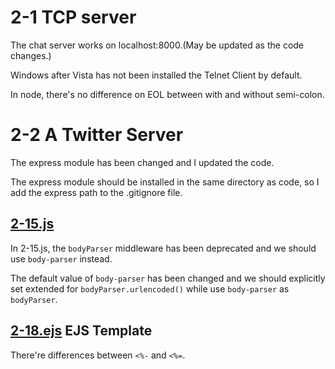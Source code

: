 # 2-1 TCP server

The chat server works on localhost:8000.(May be updated as the code changes.)

Windows after Vista has not been installed the Telnet Client by default.

In node, there's no difference on EOL between with and without semi-colon.

# 2-2 A Twitter Server

The express module has been changed and I updated the code.

The express module should be installed in the same directory as code, so I add the express path to the .gitignore file.

## [2-15.js](2-15.js)

In 2-15.js, the `bodyParser` middleware has been deprecated and we should use `body-parser` instead.

The default value of `body-parser` has been changed and we should explicitly set extended for `bodyParser.urlencoded()` while use `body-parser` as `bodyParser`.

## [2-18.ejs](2-18.ejs) EJS Template

There're differences between `<%-` and `<%=`.
